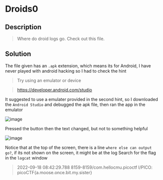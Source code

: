 # Droids0
## Description
> Where do droid logs go. Check out this file.

## Solution
The file given has an `.apk` extension, which means its for Android, I have never played with android hacking so I had to check the hint
> Try using an emulator or device

> https://developer.android.com/studio

It suggested to use a emulater provided in the second hint, so I downloaded the `Android Studio` and debugged the apk file, then ran the app in the emulator

![image](https://user-images.githubusercontent.com/70738420/190915547-4a08acef-6ee2-4a16-8ab8-933657cf690d.png)

Pressed the button then the text changed, but not to something helpful

![image](https://user-images.githubusercontent.com/70738420/190915651-05156796-ae85-4b1c-8709-1f07e1a098f9.png)

Notice that at the top of the screen, there is a line `where else can output go?`, if its not shown on the screen, it might be at the log
Search for the flag in the `logcat` window 
> 2022-09-18 08:42:29.788 8159-8159/com.hellocmu.picoctf I/PICO: picoCTF{a.moose.once.bit.my.sister}